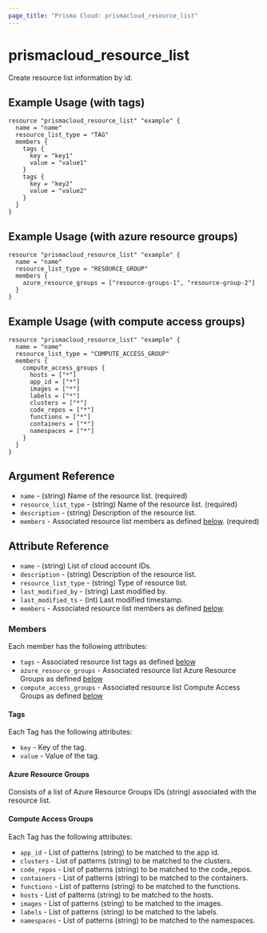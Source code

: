 ```yaml
---
page_title: "Prisma Cloud: prismacloud_resource_list"
---
```


# prismacloud_resource_list

Create resource list information by id.

## Example Usage (with tags)

```hcl
resource "prismacloud_resource_list" "example" {
  name = "name"
  resource_list_type = "TAG"
  members {
    tags {
      key = "key1"
      value = "value1"
    }
    tags {
      key = "key2"
      value = "value2"
    }
  }
}
```

## Example Usage (with azure resource groups)

```hcl
resource "prismacloud_resource_list" "example" {
  name = "name"
  resource_list_type = "RESOURCE_GROUP"
  members {
    azure_resource_groups = ["resource-groups-1", "resource-group-2"]
  }
}
```

## Example Usage (with compute access groups)

```hcl
resource "prismacloud_resource_list" "example" {
  name = "name"
  resource_list_type = "COMPUTE_ACCESS_GROUP"
  members {
    compute_access_groups {
      hosts = ["*"]
      app_id = ["*"]
      images = ["*"]
      labels = ["*"]
      clusters = ["*"]
      code_repos = ["*"]
      functions = ["*"]
      containers = ["*"]
      namespaces = ["*"]
    }
  }
}
```

## Argument Reference

* `name` - (string) Name of the resource list. (required)
* `resource_list_type` - (string) Name of the resource list. (required)
* `description` - (string) Description of the resource list.
* `members` - Associated resource list members as defined [below](#members). (required)

## Attribute Reference

* `name` - (string) List of cloud account IDs.
* `description` - (string) Description of the resource list.
* `resource_list_type` - (string) Type of resource list.
* `last_modified_by` - (string) Last modified by.
* `last_modified_ts` - (int) Last modified timestamp.
* `members` - Associated resource list members as defined [below](#members).

### Members

Each member has the following attributes:

* `tags` - Associated resource list tags as defined [below](#tags)
* `azure_resource_groups` - Associated resource list Azure Resource Groups as defined [below](#azure-resource-groups)
* `compute_access_groups` - Associated resource list Compute Access Groups as defined [below](#compute-access-groups)

#### Tags

Each Tag has the following attributes:

* `key` - Key of the tag.
* `value` - Value of the tag.

#### Azure Resource Groups

Consists of a list of Azure Resource Groups IDs (string) associated with the resource list.

#### Compute Access Groups

Each Tag has the following attributes:

* `app_id` - List of patterns (string) to be matched to the app id.
* `clusters` - List of patterns (string) to be matched to the clusters.
* `code_repos` - List of patterns (string) to be matched to the code_repos.
* `containers` - List of patterns (string) to be matched to the containers.
* `functions` - List of patterns (string) to be matched to the functions.
* `hosts` - List of patterns (string) to be matched to the hosts.
* `images` - List of patterns (string) to be matched to the images.
* `labels` - List of patterns (string) to be matched to the labels.
* `namespaces` - List of patterns (string) to be matched to the namespaces.

